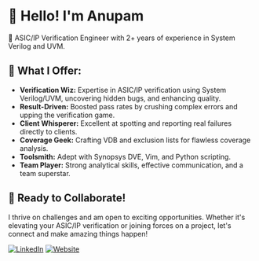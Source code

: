 # 👋 Hello! I'm Anupam

🔌 ASIC/IP Verification Engineer with 2+ years of experience in System Verilog and UVM.

## 💼 What I Offer:
- **Verification Wiz:** Expertise in ASIC/IP verification using System Verilog/UVM, uncovering hidden bugs, and enhancing quality.
- **Result-Driven:** Boosted pass rates by crushing complex errors and upping the verification game.
- **Client Whisperer:** Excellent at spotting and reporting real failures directly to clients.
- **Coverage Geek:** Crafting VDB and exclusion lists for flawless coverage analysis.
- **Toolsmith:** Adept with Synopsys DVE, Vim, and Python scripting.
- **Team Player:** Strong analytical skills, effective communication, and a team superstar.

## 🚀 Ready to Collaborate!
I thrive on challenges and am open to exciting opportunities. Whether it's elevating your ASIC/IP verification or joining forces on a project, let's connect and make amazing things happen! 

[![LinkedIn](https://img.shields.io/badge/LinkedIn-Connect%20with%20Me-blue)](https://www.linkedin.com/in/anupam-hassa-purty-009868159)
[![Website](https://img.shields.io/badge/Personal%20Website-Explore%20My%20Work-green)](https://testbenchforfun.co.in/)
